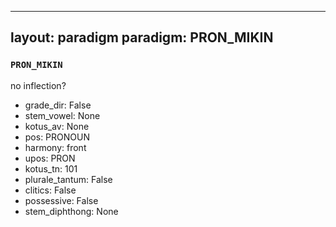 
---
layout: paradigm
paradigm: PRON_MIKIN
---
### ` PRON_MIKIN `

no inflection?
* grade_dir: False
* stem_vowel: None
* kotus_av: None
* pos: PRONOUN
* harmony: front
* upos: PRON
* kotus_tn: 101
* plurale_tantum: False
* clitics: False
* possessive: False
* stem_diphthong: None
